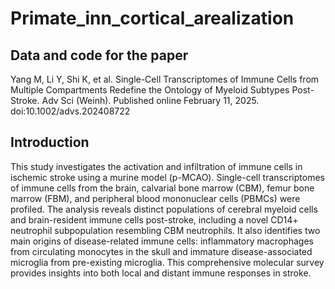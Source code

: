 # Primate_inn_cortical_arealization
## Data and code for the paper
Yang M, Li Y, Shi K, et al. Single-Cell Transcriptomes of Immune Cells from Multiple Compartments Redefine the Ontology of Myeloid Subtypes Post-Stroke. Adv Sci (Weinh). Published online February 11, 2025. doi:10.1002/advs.202408722
## Introduction
This study investigates the activation and infiltration of immune cells in ischemic stroke using a murine model (p-MCAO). Single-cell transcriptomes of immune cells from the brain, calvarial bone marrow (CBM), femur bone marrow (FBM), and peripheral blood mononuclear cells (PBMCs) were profiled. The analysis reveals distinct populations of cerebral myeloid cells and brain-resident immune cells post-stroke, including a novel CD14+ neutrophil subpopulation resembling CBM neutrophils. It also identifies two main origins of disease-related immune cells: inflammatory macrophages from circulating monocytes in the skull and immature disease-associated microglia from pre-existing microglia. This comprehensive molecular survey provides insights into both local and distant immune responses in stroke.
